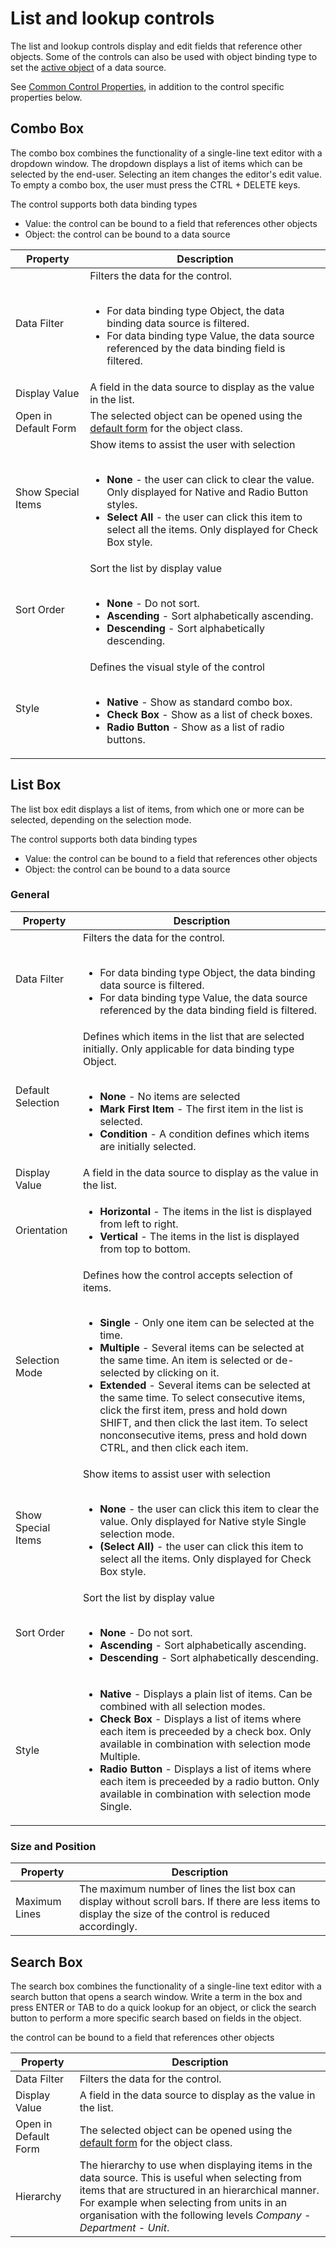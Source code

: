 # List and lookup controls

The list and lookup controls display and edit fields that reference other objects. Some of the controls can also be used with object binding type to set the [active object](../../../common-concepts/active-object.md) of a data source.

See [Common Control Properties](common-control-properties.md), in addition to the control specific properties below.


## Combo Box

The combo box combines the functionality of a single-line text editor with a dropdown window. The dropdown displays a list of items which can be selected by the end-user. Selecting an item changes the editor's edit value. To empty a combo box, the user must press the CTRL + DELETE keys.

The control supports both data binding types

*   Value: the control can be bound to a field that references other objects
*   Object: the control can be bound to a data source


Property                |  Description
------------------------|------------------------------------------------------------------------
Data Filter             | Filters the data for the control.<br><br><ul><li>For data binding type Object, the data binding data source is filtered.</li><li>For data binding type Value, the data source referenced by the data binding field is filtered.</li></ul>
Display Value           | A field in the data source to display as the value in the list.
Open in Default Form    | The selected object can be opened using the [default form](../../../object-class/modify-an-object--or-identifier-domain/explore.md) for the object class.
Show Special Items      | Show items to assist the user with selection<br><br><ul><li>**None** - the user can click to clear the value. Only displayed for Native and Radio Button styles.</li><li>**Select All** - the user can click this item to select all the items. Only displayed for Check Box style.</li></ul>
Sort Order              | Sort the list by display value<br><br><ul><li>**None** - Do not sort.</li><li>**Ascending** - Sort alphabetically ascending.</li><li>**Descending** - Sort alphabetically descending.</li></ul>
Style                   | Defines the visual style of the control<br><br><ul><li>**Native** - Show as standard combo box.</li><li>**Check Box** - Show as a list of check boxes.</li><li>**Radio Button** - Show as a list of radio buttons.</li></ul>


## List Box

The list box edit displays a list of items, from which one or more can be selected, depending on the selection mode.

The control supports both data binding types

*   Value: the control can be bound to a field that references other objects
*   Object: the control can be bound to a data source


### General

Property                |  Description
------------------------|------------------------------------------------------------------------
Data Filter             | Filters the data for the control.<br><br><ul><li>For data binding type Object, the data binding data source is filtered.</li><li>For data binding type Value, the data source referenced by the data binding field is filtered.</li></ul>
Default Selection       | Defines which items in the list that are selected initially. Only applicable for data binding type Object.<br><br><ul><li>**None** - No items are selected</li><li>**Mark First Item** - The first item in the list is selected.</li><li>**Condition** - A condition defines which items are initially selected.</li></ul>
Display Value           | A field in the data source to display as the value in the list.
Orientation             | <ul><li>**Horizontal** - The items in the list is displayed from left to right.</li><li>**Vertical** - The items in the list is displayed from top to bottom.</li></ul>
Selection Mode          | Defines how the control accepts selection of items.<br><br><ul><li>**Single** - Only one item can be selected at the time.</li><li>**Multiple** - Several items can be selected at the same time. An item is selected or de-selected by clicking on it.</li><li>**Extended** - Several items can be selected at the same time. To select consecutive items, click the first item, press and hold down SHIFT, and then click the last item. To select nonconsecutive items, press and hold down CTRL, and then click each item.</li></ul>
Show Special Items      | Show items to assist user with selection<br><br><ul><li>**None** - the user can click this item to clear the value. Only displayed for Native style Single selection mode.</li><li>**(Select All)** - the user can click this item to select all the items. Only displayed for Check Box style.</li></ul>
Sort Order              | Sort the list by display value<br><br><ul><li>**None** - Do not sort.</li><li>**Ascending** - Sort alphabetically ascending.</li><li>**Descending** - Sort alphabetically descending.</li></ul>
Style                   | <ul><li>**Native** - Displays a plain list of items. Can be combined with all selection modes.</li><li>**Check Box** - Displays a list of items where each item is preceeded by a check box. Only available in combination with selection mode Multiple.</li><li>**Radio Button** - Displays a list of items where each item is preceeded by a radio button. Only available in combination with selection mode Single.</li></ul>


### Size and Position

Property                |  Description
------------------------|------------------------------------------------------------------------
Maximum Lines           | The maximum number of lines the list box can display without scroll bars. If there are less items to display the size of the control is reduced accordingly.


## Search Box

The search box combines the functionality of a single-line text editor with a search button that opens a search window. Write a term in the box and press ENTER or TAB to do a quick lookup for an object, or click the search button to perform a more specific search based on fields in the object.

the control can be bound to a field that references other objects


Property                |  Description
------------------------|------------------------------------------------------------------------
Data Filter             | Filters the data for the control.
Display Value           | A field in the data source to display as the value in the list.
Open in Default Form    | The selected object can be opened using the [default form](../../../object-class/modify-an-object--or-identifier-domain/explore.md) for the object class.
Hierarchy               | The hierarchy to use when displaying items in the data source. This is useful when selecting from items that are structured in an hierarchical manner. For example when selecting from units in an organisation with the following levels *Company - Department - Unit*.

